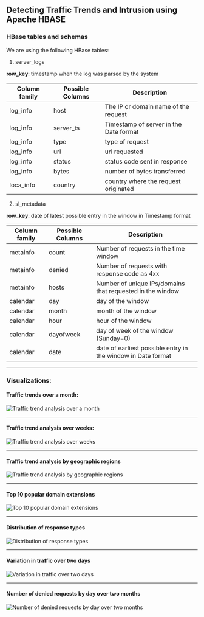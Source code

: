 ## Detecting Traffic Trends and Intrusion using Apache HBASE


### HBase tables and schemas

We are using the following HBase tables:

1. server_logs

**row_key**: timestamp when the log was parsed by the system

| Column family | Possible Columns                                 | Description
|---------------|--------------------------------------------------|--------------------------
| log_info      | host   | The IP or domain name of the request |
| log_info      | server_ts                                                 | Timestamp of server in the Date format |
| log_info      | type                                                 | type of request|
| log_info      | url                                                 | url requested|
| log_info      | status                                                 | status code sent in response|
| log_info      | bytes                                                 | number of bytes transferred|
| loca_info      | country                                                 | country where the request originated|


2. sl_metadata

**row_key**: date of latest possible entry in the window in Timestamp format

| Column family | Possible Columns                                 | Description
|---------------|--------------------------------------------------|--------------------------
| metainfo      | count   | Number of requests in the time window |
| metainfo      | denied                                                 | Number of requests with response code as 4xx |
| metainfo      | hosts                                                 | Number of unique IPs/domains that requested in the window|
| calendar      | day                                                 | day of the window|
| calendar      | month                                                 | month of the window|
| calendar      | hour                                                 | hour of the window|
| calendar      | dayofweek                                                 | day of week of the window (Sunday=0)|
| calendar      | date                                                 | date of earliest possible entry in the window in Date format|

***

### Visualizations:

#### Traffic trends over a month:
![Traffic trend analysis over a month](https://github.com/saurabhmj/server-log-analysis/blob/master/Visualizations/graph1.png)

***

#### Traffic trend analysis over weeks:
![Traffic trend analysis over weeks](https://github.com/saurabhmj/server-log-analysis/blob/master/Visualizations/graph2.png)

***
#### Traffic trend analysis by geographic regions
![Traffic trend analysis by geographic regions](https://github.com/saurabhmj/server-log-analysis/blob/master/Visualizations/graph3.png)


***
#### Top 10 popular domain extensions
![Top 10 popular domain extensions](https://github.com/saurabhmj/server-log-analysis/blob/master/Visualizations/graph4.png)


***
#### Distribution of response types
![Distribution of response types](https://github.com/saurabhmj/server-log-analysis/blob/master/Visualizations/graph5.png)


***
#### Variation in traffic over two days
![Variation in traffic over two days](https://github.com/saurabhmj/server-log-analysis/blob/master/Visualizations/graph6.png)


***
#### Number of denied requests by day over two months
![Number of denied requests by day over two months](https://github.com/saurabhmj/server-log-analysis/blob/master/Visualizations/graph7.png)
